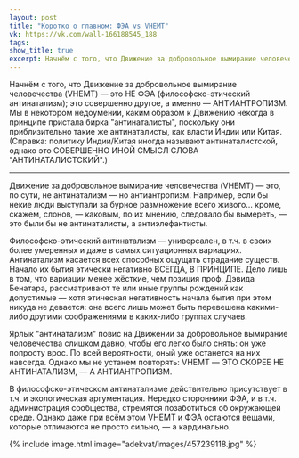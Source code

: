```yaml
---
layout: post
title: "Коротко о главном: ФЭА vs VHEMT"
vk: https://vk.com/wall-166188545_188
tags: 
show_title: true
excerpt: Начнём с того, что Движение за добровольное вымирание человечества (VHEMT) — это НЕ ФЭА (философско-этический антинатализм); это совершенно другое, а именно — АНТИАНТРОПИЗМ. Мы в некотором недоумении, каким образом к Движению некогда в принципе пристала бирка "антинаталисты", поскольку...
---
```

Начнём с того, что Движение за добровольное вымирание человечества (VHEMT) — это НЕ ФЭА (философско-этический антинатализм); это совершенно другое, а именно — АНТИАНТРОПИЗМ. Мы в некотором недоумении, каким образом к Движению некогда в принципе пристала бирка "антинаталисты", поскольку они приблизительно такие же антинаталисты, как власти Индии или Китая. (Справка: политику Индии/Китая иногда называют антинаталистской, однако это СОВЕРШЕННО ИНОЙ СМЫСЛ СЛОВА "АНТИНАТАЛИСТСКИЙ".)

***

Движение за добровольное вымирание человечества (VHEMT) — это, по сути, не антинатализм — но антиантропизм. Например, если бы некие люди выступали за бурное размножение всего живого... кроме, скажем, слонов, — каковым, по их мнению, следовало бы вымереть, — это были бы не антинаталисты, а антиэлефантисты. 

Философско-этический антинатализм — универсален, в т.ч. в своих более умеренных и даже в самых ситуационных вариациях. Антинатализм касается всех способных ощущать страдание существ. Начало их бытия этически негативно ВСЕГДА, В ПРИНЦИПЕ. Дело лишь в том, что вариации менее жёсткие, чем позиция проф. Дэвида Бенатара, рассматривают те или иные группы рождений как допустимые — хотя этическая негативность начала бытия при этом никуда не девается: она всего лишь может быть перевешена какими-либо другими соображениями в каких-либо группах случаев.

Ярлык "антинатализм" повис на Движении за добровольное вымирание человечества слишком давно, чтобы его легко было снять: он уже попросту врос. По всей вероятности, оный уже останется на них навсегда. Однако мы не устанем повторять: VHEMT — ЭТО СКОРЕЕ НЕ АНТИНАТАЛИЗМ, — А АНТИАНТРОПИЗМ.

В философско-этическом антинатализме действительно присутствует в т.ч. и экологическая аргументация. Нередко сторонники ФЭА, и в т.ч. администрация сообщества, стремятся позаботиться об окружающей среде. Однако даже при всём этом VHEMT и ФЭА остаются вещами, которые отличаются не просто сильно, — а кардинально.

{% include image.html image="adekvat/images/457239118.jpg" %}
